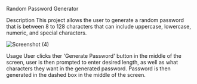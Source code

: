 Random Password Generator

Description
This project allows the user to generate a random password that is between 8 to 128 characters that can include uppercase, lowercase, numeric, and special characters. 


![Screenshot (4)](https://github.com/Pwhitlock131/password-generator/assets/139918601/6aedf2fb-1100-4a5b-abf0-241ef079b0e2)


Usage 
User clicks ther 'Generate Password' button in the middle of the screen, user is then prompted to enter desired length, as well as what characters they want in the generated password. Password is then generated in the dashed box in the middle of the screen.

